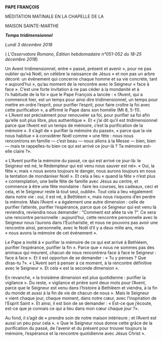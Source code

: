 **PAPE FRANÇOIS**

MÉDITATION MATINALE EN LA CHAPELLE DE LA

MAISON SAINTE-MARTHE

***Temps tridimensionnel***

*Lundi 3 décembre 2018*

( *L'Osservatore Romano*, *Édition hebdomadaire n°051-052 du 18-25 décembre 2018*)

Un Avent tridimensionnel, entre « passé, présent et avenir », pour ne pas oublier qu’«à Noël, on célèbre la naissance de Jésus » et non pas un arbre décoré: un événement qui concerne chaque homme et sa vie concrète, tant « aujourd’hui », qu’au moment de la rencontre avec le Seigneur « face à face ». C’est une forte invitation à ne pas céder à la mondanité et à l’« habitude de la foi » que le Pape François a lancée : « l’Avent, qui a commencé hier, est un temps pour ainsi dire tridimensionnel, un temps pour mettre en ordre l’esprit, pour purifier l’esprit, pour faire croître la foi avec cette purification », a affirmé le Pape dans son homélie (Mt 8, 5-11). « L’Avent est précisément pour renouveler sa foi, pour purifier sa foi afin qu’elle soit plus libre, plus authentique ». Et « j’ai dit qu’il est tridimensionnel parce que l’Avent est un temps de mémoire, c’est la purification de la mémoire ». Il s’agit de « purifier la mémoire du passé», « parce que la vie nous habitue » à considérer Noël comme « une fête : nous nous rencontrons en famille — c’est beau — nous allons à la Messe — bien, bien — mais te rappelles-tu bien ce qui est arrivé ce jour-là ? Ta mémoire est-elle claire ?».

« L’Avent purifie la mémoire du passé, ce qui est arrivé ce jour-là: le Seigneur est né, le Rédempteur qui est venu nous sauver est né». « Oui, la fête »; mais « nous avons toujours le danger, nous aurons toujours en nous la tentation de mondaniser Noël ». Et cela a lieu « quand la fête » n’est plus « contemplation, une belle fête de famille avec Jésus au centre, et commence à être une fête mondaine : faire les courses, les cadeaux, ceci et cela, et le Seigneur reste là tout seul, oublié». Tout cela a lieu «également dans notre vie : oui, il est né, à Bethléem », mais nous risquons d’en perdre la mémoire. Mais l’Avent « a également une autre dimension : celle de purifier l’attente, purifier l’espérance, parce que ce Seigneur qui est venu là reviendra, reviendra nous demander : “Comment est allée ta vie ?”. Ce sera une rencontre personnelle : aujourd’hui, cette rencontre personnelle avec le Seigneur nous l’aurons dans l’Eucharistie, et nous ne pouvons pas avoir une rencontre ainsi, personnelle, avec le Noël d’il y a deux mille ans, mais « nous avons la mémoire de cet événement ».

Le Pape a invité à « purifier la mémoire de ce qui est arrivé à Bethléem, purifier l’espérance, purifier la fin ». Parce que « nous ne sommes pas des animaux qui meurent, chacun de nous rencontrera face à face le Seigneur : face à face ». Et il est opportun de se demander : « Tu y penses ? Que diras-tu ?». « L’Avent sert à penser à ce moment, à la rencontre définitive avec le Seigneur ». Et cela « est la seconde dimension ».

En revanche, « la troisième dimension est plus quotidienne : purifier la vigilance ». Du reste, « vigilance et prière sont deux mots pour l’Avent, parce que le Seigneur est venu dans l’histoire à Bethléem et viendra, à la fin du monde et aussi à la fin de vie de chacun de nous ». Mais le Seigneur « vient chaque jour, chaque moment, dans notre cœur, avec l’inspiration de l’Esprit Saint ». Et ainsi, il est bon de se demander : « Est-ce que j’écoute, est-ce que je connais ce qui a lieu dans mon cœur chaque jour ?».

Au fond, il s’agit de « prendre soin de notre maison intérieure ; et l’Avent est aussi un peu pour cela ». « Que le Seigneur nous donne cette grâce de la purification du passé, de l’avenir et du présent pour trouver toujours la mémoire, l’espérance et la rencontre quotidienne avec Jésus Christ ».